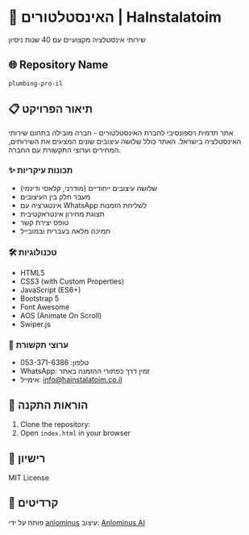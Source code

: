 # 🔧 האינסטלטורים | HaInstalatoim

שירותי אינסטלציה מקצועיים עם 40 שנות ניסיון

## 🌐 Repository Name

`plumbing-pro-il`

## 📋 תיאור הפרויקט

אתר תדמית רספונסיבי לחברת האינסטלטורים - חברה מובילה בתחום שירותי האינסטלציה בישראל. האתר כולל שלושה עיצובים שונים המציגים את השירותים, המחירים וערוצי התקשורת עם החברה.

### ✨ תכונות עיקריות

- שלושה עיצובים ייחודיים (מודרני, קלאסי ודינמי)
- מעבר חלק בין העיצובים
- אינטגרציה עם WhatsApp לשליחת הזמנות
- תצוגת מחירון אינטראקטיבית
- טופס יצירת קשר
- תמיכה מלאה בעברית ובמובייל

### 🛠 טכנולוגיות

- HTML5
- CSS3 (with Custom Properties)
- JavaScript (ES6+)
- Bootstrap 5
- Font Awesome
- AOS (Animate On Scroll)
- Swiper.js

### 📱 ערוצי תקשורת

- טלפון: 053-371-6386
- WhatsApp: זמין דרך כפתורי ההזמנה באתר
- אימייל: <info@hainstalatoim.co.il>

## 🚀 הוראות התקנה

1. Clone the repository:
2. Open `index.html` in your browser

## 📄 רישיון

MIT License

## 👥 קרדיטים

פותח על ידי [anlominus](https://github.com/anlominus)
עיצוב: [Anlominus AI](https://github.com/anlominus)
